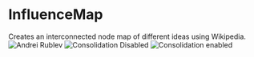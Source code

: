 # InfluenceMap
Creates an interconnected node map of different ideas using Wikipedia.
![Andrei Rublev](https://user-images.githubusercontent.com/46767048/182428638-27fcb9e5-909b-43e8-8497-f3875472c08c.png)
![Consolidation Disabled](https://user-images.githubusercontent.com/46767048/182428803-29a003eb-d238-4148-b35e-e76c14736e67.png)
![Consolidation enabled](https://user-images.githubusercontent.com/46767048/182428947-1678539c-d326-48ed-a914-9407db42ff7f.png)
